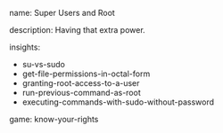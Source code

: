name: Super Users and Root

description: Having that extra power.

insights:
  - su-vs-sudo
  - get-file-permissions-in-octal-form
  - granting-root-access-to-a-user
  - run-previous-command-as-root
  - executing-commands-with-sudo-without-password

game: know-your-rights